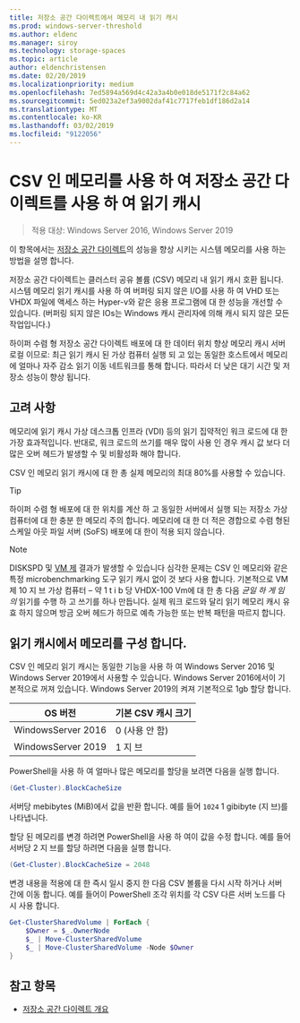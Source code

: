 ```yaml
---
title: 저장소 공간 다이렉트에서 메모리 내 읽기 캐시
ms.prod: windows-server-threshold
ms.author: eldenc
ms.manager: siroy
ms.technology: storage-spaces
ms.topic: article
author: eldenchristensen
ms.date: 02/20/2019
ms.localizationpriority: medium
ms.openlocfilehash: 7ed5894a569d4c42a3a4b0e018de5171f2c84a62
ms.sourcegitcommit: 5ed023a2ef3a9002daf41c7717feb1df186d2a14
ms.translationtype: MT
ms.contentlocale: ko-KR
ms.lasthandoff: 03/02/2019
ms.locfileid: "9122056"
---
```

# CSV 인 메모리를 사용 하 여 저장소 공간 다이렉트를 사용 하 여 읽기 캐시
> 적용 대상: Windows Server 2016, Windows Server 2019

이 항목에서는 [저장소 공간 다이렉트](storage-spaces-direct-overview.md)의 성능을 향상 시키는 시스템 메모리를 사용 하는 방법을 설명 합니다.

저장소 공간 다이렉트는 클러스터 공유 볼륨 (CSV) 메모리 내 읽기 캐시 호환 됩니다. 시스템 메모리 읽기 캐시를 사용 하 여 버퍼링 되지 않은 I/O를 사용 하 여 VHD 또는 VHDX 파일에 액세스 하는 Hyper-v와 같은 응용 프로그램에 대 한 성능을 개선할 수 있습니다. (버퍼링 되지 않은 IOs는 Windows 캐시 관리자에 의해 캐시 되지 않은 모든 작업입니다.)

하이퍼 수렴 형 저장소 공간 다이렉트 배포에 대 한 데이터 위치 향상 메모리 캐시 서버 로컬 이므로: 최근 읽기 캐시 된 가상 컴퓨터 실행 되 고 있는 동일한 호스트에서 메모리에 얼마나 자주 감소 읽기 이동 네트워크를 통해 합니다. 따라서 더 낮은 대기 시간 및 저장소 성능이 향상 됩니다.

## 고려 사항

메모리에 읽기 캐시 가상 데스크톱 인프라 (VDI) 등의 읽기 집약적인 워크 로드에 대 한 가장 효과적입니다. 반대로, 워크 로드의 쓰기를 매우 많이 사용 인 경우 캐시 값 보다 더 많은 오버 헤드가 발생할 수 및 비활성화 해야 합니다.

CSV 인 메모리 읽기 캐시에 대 한 총 실제 메모리의 최대 80%를 사용할 수 있습니다.

  > [!TIP]
  > 하이퍼 수렴 형 배포에 대 한 위치를 계산 하 고 동일한 서버에서 실행 되는 저장소 가상 컴퓨터에 대 한 충분 한 메모리 주의 합니다. 메모리에 대 한 더 적은 경합으로 수렴 형된 스케일 아웃 파일 서버 (SoFS) 배포에 대 한이 적용 되지 않습니다.

  > [!NOTE]
  > DISKSPD 및 [VM 제](https://github.com/Microsoft/diskspd/tree/master/Frameworks/VMFleet) 결과가 발생할 수 있습니다 심각한 문제는 CSV 인 메모리와 같은 특정 microbenchmarking 도구 읽기 캐시 없이 것 보다 사용 합니다. 기본적으로 VM 제 10 지 브 가상 컴퓨터 – 약 1 t i b 당 VHDX-100 Vm에 대 한 총 다음 *균일 하 게 임의* 읽기를 수행 하 고 쓰기를 하나 만듭니다. 실제 워크 로드와 달리 읽기 메모리 캐시 유효 하지 않으며 방금 오버 헤드가 하므로 예측 가능한 또는 반복 패턴을 따르지 합니다.

## 읽기 캐시에서 메모리를 구성 합니다.

CSV 인 메모리 읽기 캐시는 동일한 기능을 사용 하 여 Windows Server 2016 및 Windows Server 2019에서 사용할 수 있습니다. Windows Server 2016에서이 기본적으로 꺼져 있습니다. Windows Server 2019의 켜져 기본적으로 1gb 할당 합니다.

| OS 버전          | 기본 CSV 캐시 크기 |
|---------------------|------------------------|
| WindowsServer 2016 | 0 (사용 안 함)           |
| WindowsServer 2019 | 1 지 브                   |

PowerShell을 사용 하 여 얼마나 많은 메모리를 할당을 보려면 다음을 실행 합니다.

```PowerShell
(Get-Cluster).BlockCacheSize
```

서버당 mebibytes (MiB)에서 값을 반환 합니다. 예를 들어 `1024` 1 gibibyte (지 브)를 나타냅니다.

할당 된 메모리를 변경 하려면 PowerShell을 사용 하 여이 값을 수정 합니다. 예를 들어 서버당 2 지 브를 할당 하려면 다음을 실행 합니다.

```PowerShell
(Get-Cluster).BlockCacheSize = 2048
```

변경 내용을 적용에 대 한 즉시 일시 중지 한 다음 CSV 볼륨을 다시 시작 하거나 서버 간에 이동 합니다. 예를 들어이 PowerShell 조각 위치를 각 CSV 다른 서버 노드를 다시 사용 합니다.

```PowerShell
Get-ClusterSharedVolume | ForEach {
    $Owner = $_.OwnerNode
    $_ | Move-ClusterSharedVolume
    $_ | Move-ClusterSharedVolume -Node $Owner
}
```

## 참고 항목

- [저장소 공간 다이렉트 개요](storage-spaces-direct-overview.md)
